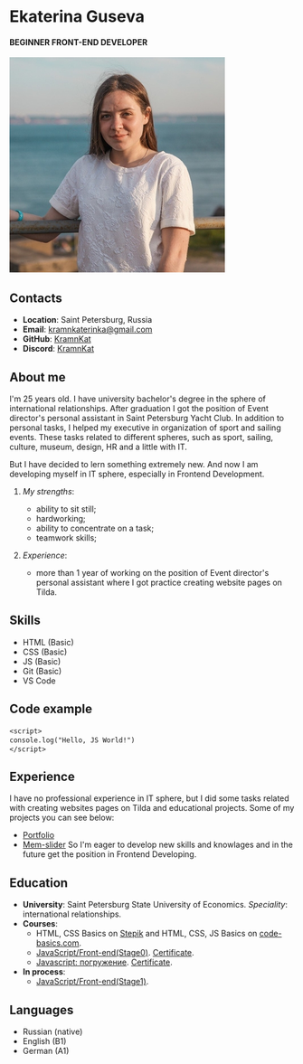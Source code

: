 # Ekaterina Guseva
#### BEGINNER FRONT-END DEVELOPER

![My-photo](./assets/myphoto.jpg)

## Contacts

* __Location__: Saint Petersburg, Russia
* __Email__: kramnkaterinka@gmail.com
* __GitHub__: [KramnKat](https://github.com/KramnKat)
* __Discord__: [KramnKat](https://discordapp.com/users/920007494510710836/)

## About me

I'm 25 years old. I have university bachelor's degree in the sphere of international relationships. After graduation I got the position of Event director's personal assistant in Saint Petersburg Yacht Club. In addition to personal tasks, I helped my executive in organization of sport and sailing events. These tasks related to different spheres, such as sport, sailing, culture, museum, design, HR and a little with IT.

But I have decided to lern something extremely new. And now I am developing myself in IT sphere, especially in Frontend Development.

1. *My strengths*:
   * ability to sit still;
   * hardworking;
   * ability to concentrate on a task;
   * teamwork skills;

2. *Experience*:
   * more than 1 year of working on the position of Event director's personal assistant where I got practice creating website pages on Tilda.

## Skills

* HTML (Basic)
* CSS (Basic)
* JS (Basic)
* Git (Basic)
* VS Code

## Code example

```
<script>
console.log("Hello, JS World!")
</script>
```
## Experience

I have no professional experience in IT sphere, but I did some tasks related with creating websites pages on Tilda and educational projects. Some of my projects you can see below:
   * [Portfolio](https://rolling-scopes-school.github.io/kramnkat-JSFEPRESCHOOL/portfolio/)
   * [Mem-slider](https://kramnkat.github.io/cssMemSlider/)
   So I'm eager to develop new skills and knowlages and in the future get the position in Frontend Developing. 

## Education
   * __University__: Saint Petersburg State University of Economics. *Speciality*: international relationships.
   * __Courses__: 
      * HTML, CSS Basics on [Stepik](https://stepik.org/course/52164/promo#toc) and HTML, CSS, JS Basics on [code-basics.com](https://code-basics.com/ru).
      * [JavaScript/Front-end(Stage0)](https://rs.school/js-stage0/). [Certificate](https://app.rs.school/certificate/p2ml56mn).
      * [Javascript: погружение](https://main.wayup.in/library/course18). [Certificate](https://drive.google.com/file/d/161_XbF2mZMDCH8Dizry1cSnkaC-vhxQp/view?usp=sharing).
   * __In process__: 
      * [JavaScript/Front-end(Stage1)](https://rs.school/js/).

## Languages
   * Russian (native)
   * English (B1)
   * German (A1)